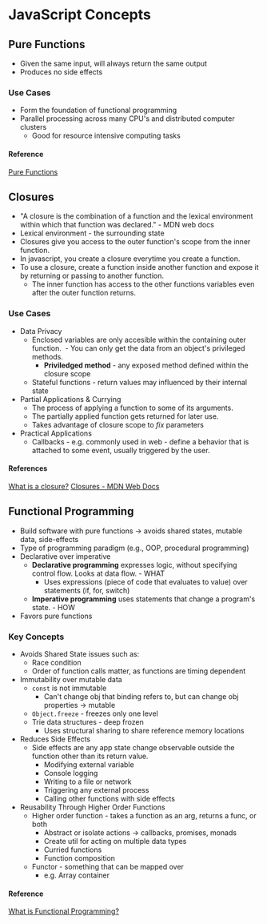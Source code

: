 # JavaScript Concepts

## Pure Functions
- Given the same input, will always return the same output
- Produces no side effects

### Use Cases
- Form the foundation of functional programming
- Parallel processing across many CPU's and distributed computer clusters
  - Good for resource intensive computing tasks

#### Reference
[Pure Functions](https://medium.com/javascript-scene/master-the-javascript-interview-what-is-a-pure-function-d1c076bec976)

## Closures
- "A closure is the combination of a function and the lexical environment within which that function was declared." - MDN web docs
- Lexical environment - the surrounding state
- Closures give you access to the outer function's scope from the inner function.
- In javascript, you create a closure everytime you create a function.
- To use a closure, create a function inside another function and expose it by returning or passing to another function.
  - The inner function has access to the other functions variables even after the outer function returns.
### Use Cases
- Data Privacy 
  - Enclosed variables are only accesible within the containing outer function.
  - You can only get the data from an object's privileged methods.
    - **Priviledged method** - any exposed method defined within the closure scope
  - Stateful functions - return values may influenced by their internal state
- Partial Applications & Currying
  - The process of applying a function to some of its arguments.
  - The partially applied function gets returned for later use.
  - Takes advantage of closure scope to *fix* parameters
- Practical Applications 
  - Callbacks - e.g. commonly used in web - define a behavior that is attached to some event, usually triggered by the user.
#### References
[What is a closure?](https://medium.com/javascript-scene/master-the-javascript-interview-what-is-a-closure-b2f0d2152b36)
[Closures - MDN Web Docs](https://developer.mozilla.org/en-US/docs/Web/JavaScript/Closures)

## Functional Programming
- Build software with pure functions -> avoids shared states, mutable data, side-effects
- Type of programming paradigm (e.g., OOP, procedural programming)
- Declarative over imperative
  - **Declarative programming** expresses logic, without specifying control flow. Looks at data flow. - WHAT
    - Uses expressions (piece of code that evaluates to value) over statements (if, for, switch) 
  - **Imperative programming** uses statements that change a program's state. - HOW
- Favors pure functions
### Key Concepts
- Avoids Shared State issues such as:
  - Race condition
  - Order of function calls matter, as functions are timing dependent
- Immutability over mutable data
  - `const` is not immutable
    - Can't change obj that binding refers to, but can change obj properties -> mutable
  - `Object.freeze` - freezes only one level
  - Trie data structures - deep frozen
    - Uses structural sharing to share reference memory locations
- Reduces Side Effects
  - Side effects are any app state change observable outside the function other than its return value.
    - Modifying external variable
    - Console logging
    - Writing to a file or network
    - Triggering any external process
    - Calling other functions with side effects
- Reusability Through Higher Order Functions
  - Higher order function - takes a function as an arg, returns a func, or both
    - Abstract or isolate actions -> callbacks, promises, monads
    - Create util for acting on multiple data types
    - Curried functions
    - Function composition
  - Functor - something that can be mapped over
    - e.g. Array container
#### Reference
[What is Functional Programming?](https://medium.com/javascript-scene/master-the-javascript-interview-what-is-functional-programming-7f218c68b3a0)

